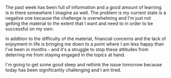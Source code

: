The past week has been full of information and a good amount of learning is in there somewhere I imagine as well. The problem is my current state is a negative one because the challenge is overwhelming and I'm just not getting the material to the extent that I want and need to in order to be successful on my own.

In addition to the difficulty of the material, financial concerns and the lack of enjoyment in life is bringing me down to a point where I am less happy than I've been in months - and it's a struggle to stop these attitudes from deterring me from staying engaged in the topics at hand.

I'm going to get some good sleep and rethink the issue tomorrow because today has been significantly challenging and I am tired.
